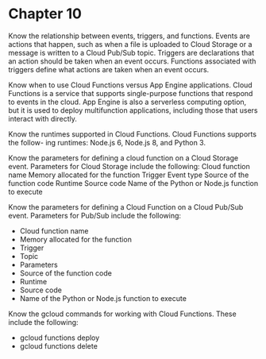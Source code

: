 # Chapter 10

Know the relationship between events, triggers, and functions.
Events are actions that happen, such as when a file is uploaded to Cloud Storage or a message is written to a Cloud Pub/Sub topic. Triggers are declarations that an action should be taken when an event occurs. Functions associated with triggers define what actions are taken when an event occurs.

Know when to use Cloud Functions versus App Engine applications.
Cloud Functions is a service that supports single-purpose functions that respond to events in the cloud. App Engine is also a serverless computing option, but it is used to deploy multifunction applications, including those that users interact with directly.

Know the runtimes supported in Cloud Functions.
Cloud Functions supports the follow- ing runtimes: Node.js 6, Node.js 8, and Python 3.

Know the parameters for defining a cloud function on a Cloud Storage event.
Parameters for Cloud Storage include the following: Cloud function name Memory allocated for the function Trigger
Event type Source of the function code Runtime Source code Name of the Python or Node.js function to execute

Know the parameters for defining a Cloud Function on a Cloud Pub/Sub event.
Parameters for Pub/Sub include the following:

- Cloud function name
- Memory allocated for the function
- Trigger
- Topic
- Parameters
- Source of the function code
- Runtime
- Source code
- Name of the Python or Node.js function to execute

Know the gcloud commands for working with Cloud Functions.
These include the following:

- gcloud functions deploy
- gcloud functions delete
